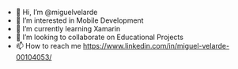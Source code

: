 - 👋 Hi, I’m @miguelvelarde
- 👀 I’m interested in Mobile Development
- 🌱 I’m currently learning Xamarin
- 💞️ I’m looking to collaborate on Educational Projects
- 📫 How to reach me https://www.linkedin.com/in/miguel-velarde-00104053/

<!---
miguelvelarde/miguelvelarde is a ✨ special ✨ repository because its `README.md` (this file) appears on your GitHub profile.
You can click the Preview link to take a look at your changes.
--->
